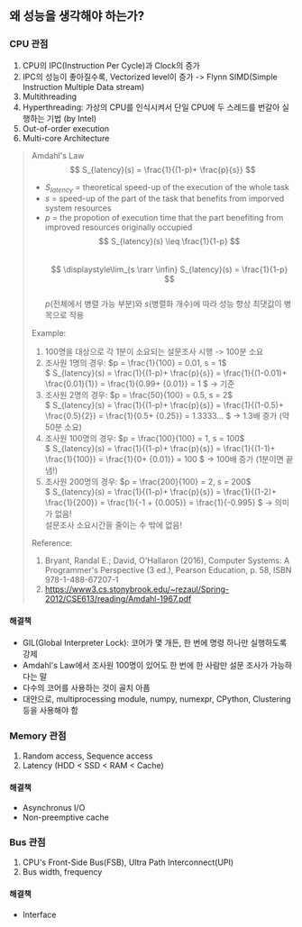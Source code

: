 ## 왜 성능을 생각해야 하는가?

### CPU 관점
1. CPU의 IPC(Instruction Per Cycle)과 Clock의 증가
2. IPC의 성능이 좋아질수록, Vectorized level이 증가 -> Flynn SIMD(Simple Instruction Multiple Data stream)
3. Multithreading
4. Hyperthreading: 가상의 CPU를 인식시켜서 단일 CPU에 두 스레드를 번갈아 실행하는 기법 (by Intel)
5. Out-of-order execution
6. Multi-core Architecture

> Amdahl's Law
>  $$
>    S_{latency}(s) = \frac{1}{(1-p)+ \frac{p}{s}}
>  $$
>  - $S_{latency}$ = theoretical speed-up of the execution of the whole task
>  - $s$ = speed-up of the part of the task that benefits from imporved system resources
>  - $p$ = the propotion of execution time that the part benefiting from improved resources originally occupied   
>    $$
>      S_{latency}(s) \leq \frac{1}{1-p}
>    $$   
>    $$
>      \displaystyle\lim_{s \rarr \infin} S_{latency}(s) = \frac{1}{1-p}
>    $$  
>    $p$(전체에서 병렬 가능 부분)와 $s$(병렬화 개수)에 따라 성능 향상 최댓값이 병목으로 작용
>
> Example:
>  1. 100명을 대상으로 각 1분이 소요되는 설문조사 시행 -> 100분 소요
>  2. 조사원 1명의 경우: $p = \frac{1}{100} = 0.01, s = 1$  
> $ S_{latency}(s) = \frac{1}{(1-p)+ \frac{p}{s}} = \frac{1}{(1-0.01)+ \frac{0.01}{1}} = \frac{1}{0.99+ {0.01}} = 1 $ -> 기준
>  3. 조사원 2명의 경우: $p = \frac{50}{100} = 0.5, s = 2$  
> $ S_{latency}(s) = \frac{1}{(1-p)+ \frac{p}{s}} = \frac{1}{(1-0.5)+ \frac{0.5}{2}} = \frac{1}{0.5+ {0.25}} = 1.3333... $ -> 1.3배 증가 (약 50분 소요)
>  4. 조사원 100명의 경우: $p = \frac{100}{100} = 1, s = 100$  
> $ S_{latency}(s) = \frac{1}{(1-p)+ \frac{p}{s}} = \frac{1}{(1-1)+ \frac{1}{100}} = \frac{1}{0+ {0.01}} = 100 $ -> 100배 증가 (1분이면 끝냄!)
>  5. 조사원 200명의 경우:  $p = \frac{200}{100} = 2, s = 200$  
> $ S_{latency}(s) = \frac{1}{(1-p)+ \frac{p}{s}} = \frac{1}{(1-2)+ \frac{1}{200}} = \frac{1}{-1 + {0.005}} = \frac{1}{-0.995} $ -> 의미가 없음!  
> 설문조사 소요시간을 줄이는 수 밖에 없음!
>
> 
> Reference:
> 1. Bryant, Randal E.; David, O'Hallaron (2016), Computer Systems: A Programmer's Perspective (3 ed.), Pearson Education, p. 58, ISBN 978-1-488-67207-1
> 2. https://www3.cs.stonybrook.edu/~rezaul/Spring-2012/CSE613/reading/Amdahl-1967.pdf

#### 해결책
- GIL(Global Interpreter Lock): 코어가 몇 개든, 한 번에 명령 하나만 실행하도록 강제
- Amdahl's Law에서 조사원 100명이 있어도 한 번에 한 사람만 설문 조사가 가능하다는 말
- 다수의 코어를 사용하는 것이 골치 아픔
- 대안으로, multiprocessing module, numpy, numexpr, CPython, Clustering 등을 사용해야 함

### Memory 관점
1. Random access, Sequence access
2. Latency (HDD < SSD < RAM < Cache)

#### 해결책
- Asynchronus I/O
- Non-preemptive cache

### Bus 관점
1. CPU's Front-Side Bus(FSB), Ultra Path Interconnect(UPI)
2. Bus width, frequency

#### 해결책
- Interface

